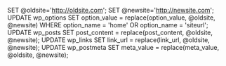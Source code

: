 SET @oldsite='http://oldsite.com'; 
SET @newsite='http://newsite.com';
UPDATE wp_options SET option_value = replace(option_value, @oldsite, @newsite) WHERE option_name = 'home' OR option_name = 'siteurl';
UPDATE wp_posts SET post_content = replace(post_content, @oldsite, @newsite);
UPDATE wp_links SET link_url = replace(link_url, @oldsite, @newsite);
UPDATE wp_postmeta SET meta_value = replace(meta_value, @oldsite, @newsite);
